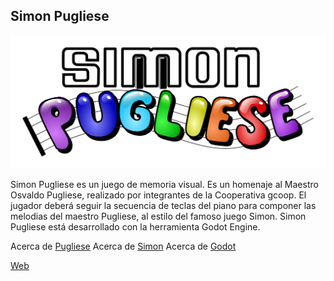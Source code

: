 ## Simon Pugliese

![Logo](https://github.com/gcoop-libre/simonPugliese/blob/master/assets/img/logo-Malefico/logo.png)

Simon Pugliese es un juego de memoria visual.
Es un homenaje al Maestro Osvaldo Pugliese, realizado por integrantes de la
Cooperativa gcoop. El jugador deberá seguir la secuencia de teclas del piano
para componer las melodias del maestro Pugliese, al estilo del famoso juego
Simon.
Simon Pugliese está desarrollado con la herramienta Godot Engine.

Acerca de [Pugliese](http://es.wikipedia.org/wiki/Osvaldo_Pugliese)
Acerca de [Simon](http://es.wikipedia.org/wiki/Simon_%28juego%29)
Acerca de [Godot](https://godotengine.org/)

[Web](https://simonpugliese.com.ar)
